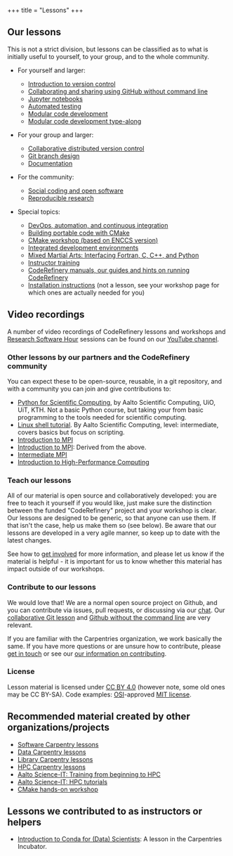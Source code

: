 +++
title = "Lessons"
+++

## Our lessons

This is not a strict division, but lessons can be classified as to
what is initially useful to yourself, to your group, and to the whole
community.

- For yourself and larger:
  - [Introduction to version control](https://coderefinery.github.io/git-intro/)
  - [Collaborating and sharing using GitHub without command line](https://coderefinery.github.io/github-without-command-line/)
  - [Jupyter notebooks](https://coderefinery.github.io/jupyter/)
  - [Automated testing](https://coderefinery.github.io/testing/)
  - [Modular code development](http://cicero.xyz/v3/remark/0.14.0/github.com/coderefinery/modular-code-development/master/talk.md)
  - [Modular code development type-along](https://coderefinery.github.io/modular-type-along/)

- For your group and larger:
  - [Collaborative distributed version control](https://coderefinery.github.io/git-collaborative/)
  - [Git branch design](https://coderefinery.github.io/git-branch-design/)
  - [Documentation](https://coderefinery.github.io/documentation/)

- For the community:
  - [Social coding and open software](https://coderefinery.github.io/social-coding/)
  - [Reproducible research](https://coderefinery.github.io/reproducible-research/)

- Special topics:
  - [DevOps, automation, and continuous integration](https://coderefinery.github.io/automation/)
  - [Building portable code with CMake](https://coderefinery.github.io/cmake/)
  - [CMake workshop (based on ENCCS version)](https://coderefinery.github.io/cmake-workshop/)
  - [Integrated development environments](https://coderefinery.github.io/IDEs/)
  - [Mixed Martial Arts: Interfacing Fortran, C, C++, and Python](https://coderefinery.github.io/mma/)
  - [Instructor training](https://coderefinery.github.io/instructor-training/)
  - [CodeRefinery manuals, our guides and hints on running CodeRefinery](https://coderefinery.github.io/manuals/)
  - [Installation instructions](https://coderefinery.github.io/installation/) (not a lesson, see your workshop page for which ones are actually needed for you)


## Video recordings

A number of video recordings of CodeRefinery lessons and workshops and
[Research Software Hour](https://researchsoftwarehour.github.io/) sessions can be
found on our [YouTube
channel](https://www.youtube.com/channel/UC47aupE7HKGduAjXKt1Gwrg/videos).


### Other lessons by our partners and the CodeRefinery community

You can expect these to be open-source, reusable, in a git repository, and with
a community you can join and give contributions to:

- [Python for Scientific
  Computing](https://aaltoscicomp.github.io/python-for-scicomp/), by
  Aalto Scientific Computing, UiO, UiT, KTH.  Not a basic Python
  course, but taking your from basic programming to the tools needed
  for scientific computing.
- [Linux shell
  tutorial](https://scicomp.aalto.fi/training/linux-shell-tutorial/).
  By Aalto Scientific Computing, level: intermediate, covers basics
  but focus on scripting.
- [Introduction to MPI](https://rantahar.github.io/introduction-to-mpi/)
- [Introduction to MPI](https://pdc-support.github.io/introduction-to-mpi/): Derived from the above.
- [Intermediate MPI](https://enccs.github.io/intermediate-mpi/)
- [Introduction to High-Performance Computing](https://sabryr.github.io/hpc-intro/)


### Teach our lessons

All of our material is open source and collaboratively developed: you
are free to teach it yourself if you would like, just make sure the
distinction between the funded "CodeRefinery" project and your
workshop is clear.  Our lessons are designed to be generic, so that
anyone can use them.  If that isn't the case, help us make them so
(see below).  Be aware that our lessons are developed in a very agile
manner, so keep up to date with the latest changes.

See how to [get involved](/get-involved/) for more information, and
please let us know if the material is helpful - it is important for us
to know whether this material has impact outside of our workshops.


### Contribute to our lessons

We would love that!  We are a normal open source project on Github,
and you can contribute via issues, pull requests, or discussing via
our [chat](https://coderefinery.github.io/manuals/chat/).  Our
[collaborative Git
lesson](https://coderefinery.github.io/git-collaborative/) and [Github
without the command
line](https://coderefinery.github.io/github-without-command-line/) are
very relevant.

If you are familiar with the Carpentries organization, we work
basically the same.  If you have more questions or are unsure how to
contribute, please [get in touch](/get-involved/#contact-us) or see
our [our information on
contributing](https://coderefinery.github.io/manuals/contributing/).


### License

Lesson material is licensed under [CC BY 4.0](https://creativecommons.org/licenses/by/4.0/) (however note, some old ones may be CC BY-SA).
Code examples: [OSI](http://opensource.org)-approved [MIT license](http://opensource.org/licenses/mit-license.html).


## Recommended material created by other organizations/projects

- [Software Carpentry lessons](https://software-carpentry.org/lessons/)
- [Data Carpentry lessons](https://datacarpentry.org/lessons/)
- [Library Carpentry lessons](https://librarycarpentry.org)
- [HPC Carpentry lessons](https://hpc-carpentry.github.io)
- [Aalto Science-IT: Training from beginning to HPC](https://scicomp.aalto.fi/training/)
- [Aalto Science-IT: HPC tutorials](https://scicomp.aalto.fi/training/#c-high-performance-computing)
- [CMake hands-on workshop](https://enccs.github.io/cmake-workshop/)


## Lessons we contributed to as instructors or helpers

- [Introduction to Conda for (Data) Scientists](https://carpentries-incubator.github.io/introduction-to-conda-for-data-scientists/):
  A lesson in the Carpentries Incubator.
